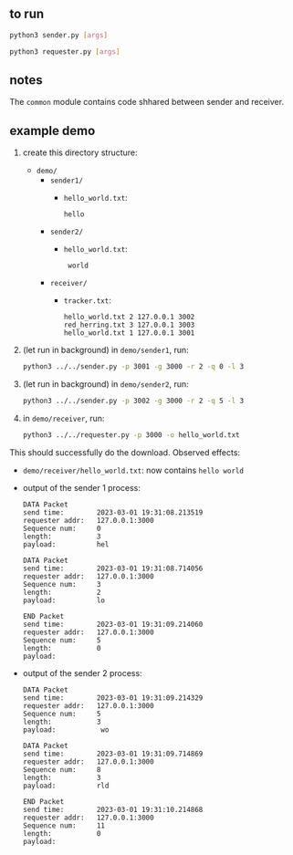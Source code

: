 
## to run

```sh
python3 sender.py [args]
```

```sh
python3 requester.py [args]
```

## notes

The `common` module contains code shhared between sender and receiver.

## example demo

1. create this directory structure:
    - `demo/`
        - `sender1/`
            - `hello_world.txt`:

              `hello`
        - `sender2/`
            - `hello_world.txt`:

              ` world`
        - `receiver/`
            - `tracker.txt`:

              ```
              hello_world.txt 2 127.0.0.1 3002
              red_herring.txt 3 127.0.0.1 3003
              hello_world.txt 1 127.0.0.1 3001
              ```
2. (let run in background) in `demo/sender1`, run:
   
   ```sh
   python3 ../../sender.py -p 3001 -g 3000 -r 2 -q 0 -l 3
   ```
3. (let run in background) in `demo/sender2`, run:
   
   ```sh
   python3 ../../sender.py -p 3002 -g 3000 -r 2 -q 5 -l 3
   ```
4. in `demo/receiver`, run:
   
   ```sh
   python3 ../../requester.py -p 3000 -o hello_world.txt
   ```

This should successfully do the download. Observed effects:

- `demo/receiver/hello_world.txt`: now contains `hello world`
- output of the sender 1 process:
  
  ```
  DATA Packet
  send time:        2023-03-01 19:31:08.213519
  requester addr:   127.0.0.1:3000
  Sequence num:     0
  length:           3
  payload:          hel
  
  DATA Packet
  send time:        2023-03-01 19:31:08.714056
  requester addr:   127.0.0.1:3000
  Sequence num:     3
  length:           2
  payload:          lo
  
  END Packet
  send time:        2023-03-01 19:31:09.214060
  requester addr:   127.0.0.1:3000
  Sequence num:     5
  length:           0
  payload:          

  ```
- output of the sender 2 process:

  ```
  DATA Packet
  send time:        2023-03-01 19:31:09.214329
  requester addr:   127.0.0.1:3000
  Sequence num:     5
  length:           3
  payload:           wo
  
  DATA Packet
  send time:        2023-03-01 19:31:09.714869
  requester addr:   127.0.0.1:3000
  Sequence num:     8
  length:           3
  payload:          rld
  
  END Packet
  send time:        2023-03-01 19:31:10.214868
  requester addr:   127.0.0.1:3000
  Sequence num:     11
  length:           0
  payload:          

  ```
